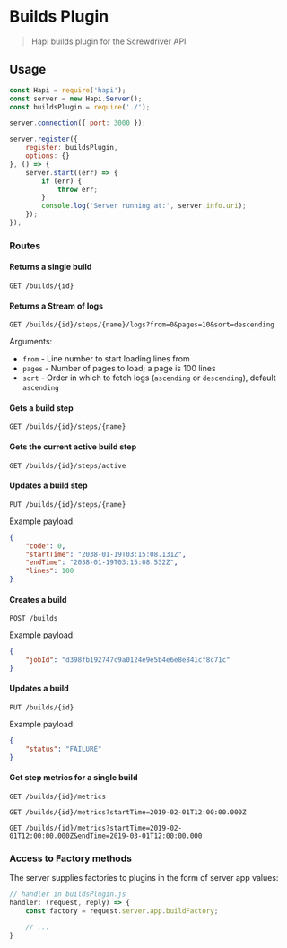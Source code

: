 # Builds Plugin
> Hapi builds plugin for the Screwdriver API

## Usage
```javascript
const Hapi = require('hapi');
const server = new Hapi.Server();
const buildsPlugin = require('./');

server.connection({ port: 3000 });

server.register({
    register: buildsPlugin,
    options: {}
}, () => {
    server.start((err) => {
        if (err) {
            throw err;
        }
        console.log('Server running at:', server.info.uri);
    });
});

```

### Routes

#### Returns a single build
`GET /builds/{id}`

#### Returns a Stream of logs
`GET /builds/{id}/steps/{name}/logs?from=0&pages=10&sort=descending`

Arguments:

* `from` - Line number to start loading lines from
* `pages` - Number of pages to load; a page is 100 lines
* `sort` - Order in which to fetch logs (`ascending` or `descending`), default `ascending`

#### Gets a build step
`GET /builds/{id}/steps/{name}`

#### Gets the current active build step
`GET /builds/{id}/steps/active`

#### Updates a build step
`PUT /builds/{id}/steps/{name}`

Example payload:
```json
{
    "code": 0,
    "startTime": "2038-01-19T03:15:08.131Z",
    "endTime": "2038-01-19T03:15:08.532Z",
    "lines": 100
}
```

#### Creates a build
`POST /builds`

Example payload:
```json
{
    "jobId": "d398fb192747c9a0124e9e5b4e6e8e841cf8c71c"
}
```

#### Updates a build
`PUT /builds/{id}`

Example payload:
```json
{
    "status": "FAILURE"
}
```

#### Get step metrics for a single build
`GET /builds/{id}/metrics`

`GET /builds/{id}/metrics?startTime=2019-02-01T12:00:00.000Z`

`GET /builds/{id}/metrics?startTime=2019-02-01T12:00:00.000Z&endTime=2019-03-01T12:00:00.000`

### Access to Factory methods
The server supplies factories to plugins in the form of server app values:

```js
// handler in buildsPlugin.js
handler: (request, reply) => {
    const factory = request.server.app.buildFactory;

    // ...
}
```
